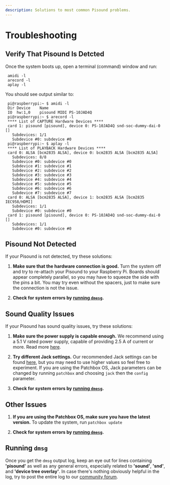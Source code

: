 ```yaml
---
description: Solutions to most common Pisound problems.
---
```


# Troubleshooting

## Verify That Pisound Is Detcted

Once the system boots up, open a terminal (command) window and run:
```
 amidi -l
 arecord -l
 aplay -l
```
You should see output similar to:
```
 pi@raspberrypi:~ $ amidi -l
 Dir Device    Name
 IO  hw:1,0    pisound MIDI PS-10JAD4Q
 pi@raspberrypi:~ $ arecord -l
 **** List of CAPTURE Hardware Devices ****
 card 1: pisound [pisound], device 0: PS-10JAD4Q snd-soc-dummy-dai-0 []
   Subdevices: 1/1
   Subdevice #0: subdevice #0
 pi@raspberrypi:~ $ aplay -l
 **** List of PLAYBACK Hardware Devices ****
 card 0: ALSA [bcm2835 ALSA], device 0: bcm2835 ALSA [bcm2835 ALSA]
   Subdevices: 8/8
   Subdevice #0: subdevice #0
   Subdevice #1: subdevice #1
   Subdevice #2: subdevice #2
   Subdevice #3: subdevice #3
   Subdevice #4: subdevice #4
   Subdevice #5: subdevice #5
   Subdevice #6: subdevice #6
   Subdevice #7: subdevice #7
 card 0: ALSA [bcm2835 ALSA], device 1: bcm2835 ALSA [bcm2835 IEC958/HDMI]
   Subdevices: 1/1
   Subdevice #0: subdevice #0
 card 1: pisound [pisound], device 0: PS-10JAD4Q snd-soc-dummy-dai-0 []
   Subdevices: 1/1
   Subdevice #0: subdevice #0
```

## Pisound Not Detected

If your Pisound is not detected, try these solutions:

1. **Make sure that the hardware connection is good.** Turn the system off and try to re-attach your Pisound to your Raspberry Pi. Boards should appear completely parallel, so you may have to squeeze the side with the pins a bit. You may try even without the spacers, just to make sure the connection is not the issue. 

2. **Check for system errors by [running `dmesg`](troubleshooting.md#running-dmsg).** 


## Sound Quality Issues

If your Pisound has sound quality issues, try these solutions:

1. **Make sure the power supply is capable enough.** We recommend using a 5.1 V rated power supply, capable of providing 2.5 A of current or more. Read more [here](general-specifications.md#power-supply).

2. **Try different Jack settings.** Our recommended Jack settings can be found <a href="https://blokas.io/patchbox-os/docs/setup-wizard/" target="_blank">here</a>, but you may need to use higher values so feel free to experiment. If you are using the Patchbox OS, Jack parameters can be changed by running `patchbox` and choosing `jack` then the `config` parameter.

3. **Check for system errors by [running `dmesg`](troubleshooting.md#running-dmsg).** 

## Other Issues

1. **If you are using the Patchbox OS, make sure you have the latest version.** To update the system, run `patchbox update`

2. **Check for system errors by [running `dmesg`](troubleshooting.md#running-dmsg).** 

## Running `dmsg`

Once you get the `dmsg` output log, keep an eye out for lines containing **'pisound'** as well as any general errors, especially related to **'sound'**, **'snd'**, and **'device tree overlay'**. In case there's nothing obviously helpful in the log, try to post the entire log to our <a href="https://community.blokas.io/" target="_blank">community forum</a>.
